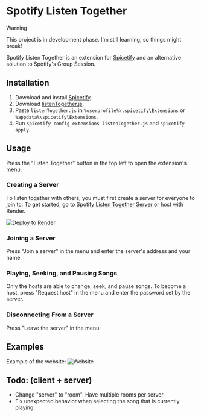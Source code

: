 # Spotify Listen Together

>[!WARNING]
>This project is in development phase. I'm still learning, so things might break!

Spotify Listen Together is an extension for [Spicetify](https://spicetify.app/) and an alternative solution to Spotify's Group Session.

## Installation

1. Download and install [Spicetify](https://spicetify.app/docs/getting-started/installation).
2. Download [listenTogether.js](https://github.com/riivx/listen-together/releases/latest/download/listenTogether.js).
3. Paste `listenTogether.js` in `%userprofile%\.spicetify\Extensions` or `%appdata%\spicetify\Extensions`.
4. Run `spicetify config extensions listenTogether.js` and `spicetify apply`.

## Usage

Press the "Listen Together" button in the top left to open the extension's menu.

### Creating a Server

To listen together with others, you must first create a server for everyone to join to.
To get started, go to [Spotify Listen Together Server](https://github.com/riivx/listen-together-server) or host with Render.

[![Deploy to Render](https://render.com/images/deploy-to-render-button.svg)](https://render.com/deploy?repo=https://github.com/riivx/listen-together-server)

### Joining a Server

Press "Join a server" in the menu and enter the server's address and your name.

### Playing, Seeking, and Pausing Songs

Only the hosts are able to change, seek, and pause songs. To become a host, press "Request host" in the menu and enter the password set by the server.

### Disconnecting From a Server

Press "Leave the server" in the menu.

## Examples

Example of the website:
![Website](examples/web.png)

## Todo: (client + server)

- Change "server" to "room". Have multiple rooms per server.
- Fix unexpected behavior when selecting the song that is currently playing.
